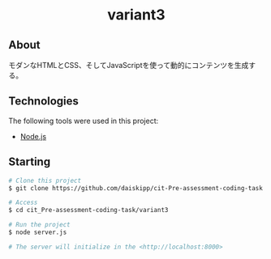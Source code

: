 <h1 align="center">variant3</h1>

## About ##

モダンなHTMLとCSS、そしてJavaScriptを使って動的にコンテンツを生成する。

## Technologies ##

The following tools were used in this project:

- [Node.js](https://nodejs.org/ja/)


## Starting ##

```bash
# Clone this project
$ git clone https://github.com/daiskipp/cit-Pre-assessment-coding-task

# Access
$ cd cit_Pre-assessment-coding-task/variant3

# Run the project
$ node server.js

# The server will initialize in the <http://localhost:8000>
```
